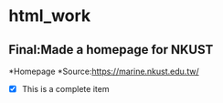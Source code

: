 # html_work
## Final:Made a homepage for NKUST
*Homepage
  *Source:https://marine.nkust.edu.tw/

- [x] This is a complete item
